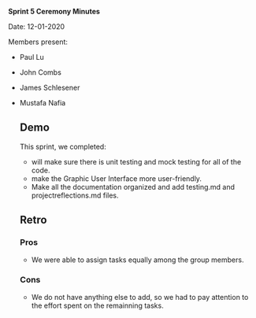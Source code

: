 **Sprint 5 Ceremony Minutes**
  
Date: 12-01-2020

Members present:

* Paul Lu
* John Combs
* James Schlesener
* Mustafa Nafia
  
  ## Demo
  
  This sprint, we completed:
  
  * will make sure there is unit testing and mock testing for all of the code.
  * make the Graphic User Interface more user-friendly.
  * Make all the documentation organized and add testing.md and projectreflections.md files. 



  ## Retro
  
  
  
  ### Pros
  
  * We were able to assign tasks equally among the group members.
  
  ### Cons
  
  * We do not have anything else to add, so we had to pay attention to the effort spent on the remainning tasks.
 

